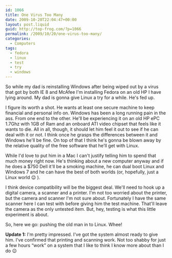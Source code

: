 ```yaml
---
id: 1066
title: One Virus Too Many
date: 2009-10-20T22:04:47+00:00
layout: post.liquid
guid: http://top-frog.com/?p=1066
permalink: /2009/10/20/one-virus-too-many/
categories:
  - Computers
tags:
  - fedora
  - linux
  - test
  - try
  - windows
---
```

So while my dad is reinstalling Windows after being wiped out by a virus that got by both IE 8 and McAfee I'm installing Fedora on an old HP I have lying around. My dad is gonna give Linux a try for a while. He's fed up. 

I figure its worth a shot. He wants at least one secure machine to keep financial and personal info on. Windows has been a long running pain in the ass. From one end to the other. He'll be experiencing it on an old HP ePC 1.7Ghz with 1GB of Ram and an onboard ATI video chipset that feels like it wants to die. All in all, though, it should let him feel it out to see if he can deal with it or not. I think once he grasps the differences between it and Windows he'll be fine. On top of that I think he's gonna be blown away by the relative quality of the free software that he'll get with Linux.

While I'd love to put him in a Mac I can't justify telling him to spend that much money right now. He's thinking about a new computer anyway and if he does a $750 Dell it'll be a smoking machine, he can dual boot Linux and Windows 7 and he can have the best of both worlds (or, hopefully, just a Linux world 😉 ).

I think device compatibility will be the biggest deal. We'll need to hook up a digital camera, a scanner and a printer. I'm not too worried about the printer, but the camera and scanner I'm not sure about. Fortunately I have the same scanner here I can test with before giving him the test machine. That'll leave the camera as the only untested item. But, hey, testing is what this little experiment is about. 

So, here we go: pushing the old man in to Linux. Whee!



**Update 1:** I'm pretty impressed. I've got the system almost ready to give him. I've confirmed that printing and scanning work. Not too shabby for just a few hours &#8220;work&#8221; on a system that I like to think I know more about than I do 😉
